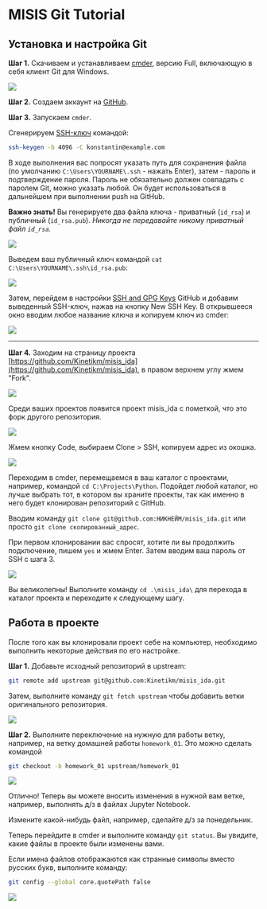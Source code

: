 # MISIS Git Tutorial

## Установка и настройка Git

**Шаг 1.** Скачиваем и устанавливаем [cmder](https://cmder.net/), версию Full, включающую в себя клиент Git для Windows.

![](images/01.png)

**Шаг 2.** Создаем аккаунт на [GitHub](https://github.com/).

**Шаг 3.** Запускаем `cmder`.

Сгенерируем [SSH-ключ](https://ru.wikipedia.org/wiki/SSH) командой:

```bash
ssh-keygen -b 4096 -C konstantin@example.com
```

В ходе выполнения вас попросят указать путь для сохранения файла (по умолчанию `C:\Users\YOURNAME\.ssh` - нажать Enter), затем - пароль и подтверждение пароля. Пароль не обязательно должен совпадать с паролем Git, можно указать любой. Он будет использоваться в дальнейшем при выполнении push на GitHub.

**Важно знать!** Вы генерируете два файла ключа - приватный (`id_rsa`) и публичный (`id_rsa.pub`). *Никогда не передавайте никому приватный файл `id_rsa`.*

![](images/cmder01.png)

Выведем ваш публичный ключ командой `cat C:\Users\YOURNAME\.ssh\id_rsa.pub`:

![](images/cmder02.png)

Затем, перейдем в настройки [SSH and GPG Keys](https://github.com/settings/keys) GitHub и добавим выведенный SSH-ключ, нажав на кнопку New SSH Key. В открывшееся окно вводим любое название ключа и копируем ключ из cmder:

![](images/cmder03.png)

---

**Шаг 4.** Заходим на страницу проекта [https://github.com/Kinetikm/misis_ida](https://github.com/Kinetikm/misis_ida), в правом верхнем углу жмем "Fork".

![](images/02.png)

Среди ваших проектов появится проект misis_ida с пометкой, что это форк другого репозитория.

![](images/03.png)

Жмем кнопку Code, выбираем Clone > SSH, копируем адрес из окошка.

![](images/04.png)

Переходим в cmder, перемещаемся в ваш каталог с проектами, например, командой `cd C:\Projects\Python`. Подойдет любой каталог, но лучше выбрать тот, в котором вы храните проекты, так как именно в него будет клонирован репозиторий с GitHub.

Вводим команду `git clone git@github.com:НИКНЕЙМ/misis_ida.git` или просто `git clone скопированный_адрес`.

При первом клонировании вас спросят, хотите ли вы продолжить подключение, пишем `yes` и жмем Enter. Затем вводим ваш пароль от SSH с шага 3.

![](images/cmder04.png)

Вы великолепны! Выполните команду `cd .\misis_ida\` для перехода в каталог проекта и переходите к следующему шагу.

## Работа в проекте

После того как вы клонировали проект себе на компьютер, необходимо выполнить некоторые действия по его настройке.

**Шаг 1.** Добавьте исходный репозиторий в upstream:

```bash
git remote add upstream git@github.com:Kinetikm/misis_ida.git
```

Затем, выполните команду `git fetch upstream` чтобы добавить ветки оригинального репозитория.

![](images/cmder05.png)

**Шаг 2.** Выполните переключение на нужную для работы ветку, например, на ветку домашней работы `homework_01`. Это можно сделать командой

```bash
git checkout -b homework_01 upstream/homework_01
```

![](images/cmder06.png)

Отлично! Теперь вы можете вносить изменения в нужной вам ветке, например, выполнять д/з в файлах Jupyter Notebook.

Измените какой-нибудь файл, например, сделайте д/з за понедельник.

Теперь перейдите в cmder и выполните команду `git status`. Вы увидите, какие файлы в проекте были изменены вами.

Если имена файлов отображаются как странные символы вместо русских букв, выполните команду:

```bash
git config --global core.quotePath false
```

![](images/cmder07.png)
